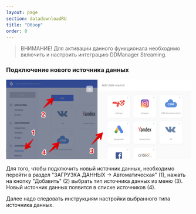 ```yaml
---
layout: page
section: datadownloadRU
title: "Обзор"
order: 0
---
```


>ВНИМАНИЕ! Для активации данного функционала необходимо включить и настроить интеграцию DDManager Streaming.

### Подключение нового источника данных

![](/img/adding_datasource_1.png)

Для того, чтобы подключить новый источник данных, необходимо перейти в раздел "ЗАГРУЗКА ДАННЫХ → Автоматическая" (1), нажать на кнопку "Добавить" (2) выбрать тип источника данных из меню (3). Новый источник данных появится в списке источников (4).

Далее надо следовать инструкциям настройки выбранного типа источника данных.
